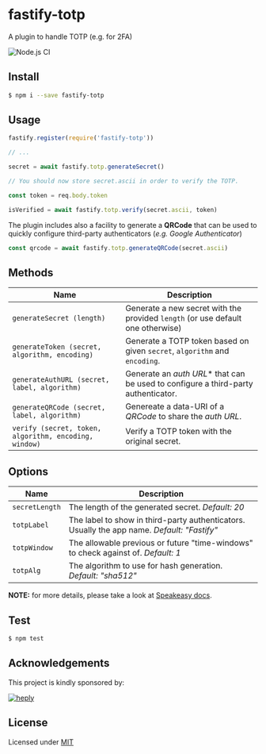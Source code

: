 # fastify-totp

A plugin to handle TOTP (e.g. for 2FA)

![Node.js CI](https://github.com/heply/fastify-totp/workflows/Node.js%20CI/badge.svg)

## Install

```bash
$ npm i --save fastify-totp
```

## Usage

```js
fastify.register(require('fastify-totp'))

// ...

secret = await fastify.totp.generateSecret()

// You should now store secret.ascii in order to verify the TOTP.

const token = req.body.token

isVerified = await fastify.totp.verify(secret.ascii, token) 
```

The plugin includes also a facility to generate a **QRCode** that can be used
to quickly configure third-party authenticators (*e.g. Google Authenticator*)

```js
const qrcode = await fastify.totp.generateQRCode(secret.ascii)
```

## Methods

| Name                                | Description                                                                                  |
|-------------------------------------|----------------------------------------------------------------------------------------------|
| `generateSecret (length)`           | Generate a new secret with the provided `length` (or use default one otherwise)              |
| `generateToken (secret, algorithm, encoding)` | Generate a TOTP token based on given `secret`, `algorithm` and `encoding`.         |
| `generateAuthURL (secret, label, algorithm)`  | Generate an *auth URL** that can be used to configure a third-party authenticator. |
| `generateQRCode (secret, label, algorithm)`   | Genereate a data-URI of a *QRCode* to share the *auth URL*.                        |
| `verify (secret, token, algorithm, encoding, window)`  | Verify a TOTP token with the original secret.                             |

## Options

| Name               | Description                                                                                  |
|--------------------|----------------------------------------------------------------------------------------------|
| `secretLength`     |  The length of the generated secret. *Default: 20*                                           |
| `totpLabel`        |  The label to show in third-party authenticators. Usually the app name. *Default: "Fastify"* |
| `totpWindow`       |  The allowable previous or future "time-windows" to check against of. *Default: 1*           |
| `totpAlg`          |  The algorithm to use for hash generation. *Default: "sha512"*                               |

**NOTE:** for more details, please take a look at [Speakeasy docs](https://www.npmjs.com/package/speakeasy#documentation).

## Test

```bash
$ npm test
```

## Acknowledgements

This project is kindly sponsored by:

[![heply](https://raw.githack.com/heply/brand/master/heply-logo.svg)](https://www.heply.it)

## License

Licensed under [MIT](./LICENSE)
